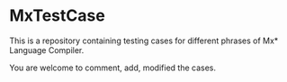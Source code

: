 # MxTestCase
This is a repository containing testing cases for different phrases of Mx* Language Compiler.

You are welcome to comment, add, modified the cases.

